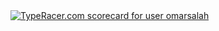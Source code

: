 <a href="https://data.typeracer.com/pit/profile?user=omarsalah&ref=badge" target="_top">
  <img src="https://data.typeracer.com/misc/badge?user=omarsalah" border="0" alt="TypeRacer.com scorecard for user omarsalah"/>
</a>
